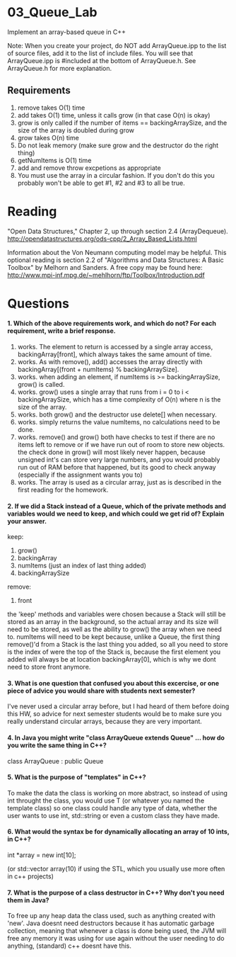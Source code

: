 03_Queue_Lab
============

Implement an array-based queue in C++

Note: When you create your project, do NOT add ArrayQueue.ipp to the list of source files, add it to the list of include files. You will see that ArrayQueue.ipp is #included at the bottom of ArrayQueue.h. See ArrayQueue.h for more explanation.

Requirements
------------

1. remove takes O(1) time
2. add takes O(1) time, unless it calls grow (in that case O(n) is okay)
3. grow is only called if the number of items == backingArraySize, and the size of the array is doubled during grow
4. grow takes O(n) time
5. Do not leak memory (make sure grow and the destructor do the right thing)
6. getNumItems is O(1) time
7. add and remove throw excpetions as appropriate
8. You must use the array in a circular fashion. If you don't do this you probably won't be able to get #1, #2 and #3 to all be true.

Reading
=======
"Open Data Structures," Chapter 2, up through section 2.4 (ArrayDequeue). http://opendatastructures.org/ods-cpp/2_Array_Based_Lists.html

Information about the Von Neumann computing model may be helpful. This optional reading is section 2.2 of "Algorithms and Data Structures: A Basic Toolbox" by Melhorn and Sanders. A free copy may be found here: http://www.mpi-inf.mpg.de/~mehlhorn/ftp/Toolbox/Introduction.pdf

Questions
=========

#### 1. Which of the above requirements work, and which do not? For each requirement, write a brief response.

1. works.  The element to return is accessed by a single array access, backingArray[front], which always
takes the same amount of time.
2. works.  As with remove(), add() accesses the array directly with 
backingArray[(front + numItems) % backingArraySize].
3. works.  when adding an element, if numItems is >= backingArraySize, grow() is called.
4. works.  grow() uses a single array that runs from i = 0 to i < backingArraySize, which has a time
complexity of O(n) where n is the size of the array.
5. works.  both grow() and the destructor use delete[] when necessary.
6. works.  simply returns the value numItems, no calculations need to be done.
7. works.  remove() and grow() both have checks to test if there are no items left to remove or if we have
run out of room to store new objects.  the check done in grow() will most likely never happen, because
unsigned int's can store very large numbers, and you would probably run out of RAM before that happened, but
its good to check anyway (especially if the assignment wants you to) 
8. works.  The array is used as a circular array, just as is described in the first reading for the homework.

#### 2. If we did a Stack instead of a Queue, which of the private methods and variables would we need to keep, and which could we get rid of? Explain your answer.

keep:
1. grow()
2. backingArray
3. numItems (just an index of last thing added)
4. backingArraySize

remove:
1. front

the 'keep' methods and variables were chosen because a Stack will still be stored as an array in the background, so
the actual array and its size will need to be stored, as well as the ability to grow() the array when we need to.
numItems will need to be kept because, unlike a Queue, the first thing remove()'d from a Stack is the last thing you
added, so all you need to store is the index of were the top of the Stack is, because the first element you added
will always be at location backingArray[0], which is why we dont need to store front anymore.

#### 3. What is one question that confused you about this excercise, or one piece of advice you would share with students next semester?

I've never used a circular array before, but I had heard of them before doing this HW, so advice for next semester
students would be to make sure you really understand circular arrays, because they are very important.

#### 4. In Java you might write "class ArrayQueue extends Queue" ... how do you write the same thing in C++?

class ArrayQueue : public Queue

#### 5. What is the purpose of "templates" in C++?

To make the data the class is working on more abstract, so instead of using int throught the class, you would use 
T (or whatever you named the template class) so one class could handle any type of data, whether the user wants
to use int, std::string or even a custom class they have made.

#### 6. What would the syntax be for dynamically allocating an array of 10 ints, in C++?

int *array = new int[10];

(or std::vector<int> array(10) if using the STL, which you usually use more often in c++ projects)

#### 7. What is the purpose of a class destructor in C++? Why don't you need them in Java?

To free up any heap data the class used, such as anything created with 'new'.  Java doesnt need destructors because
it has automatic garbage collection, meaning that whenever a class is done being used, the JVM will free any memory
it was using for use again without the user needing to do anything, (standard) c++ doesnt have this.